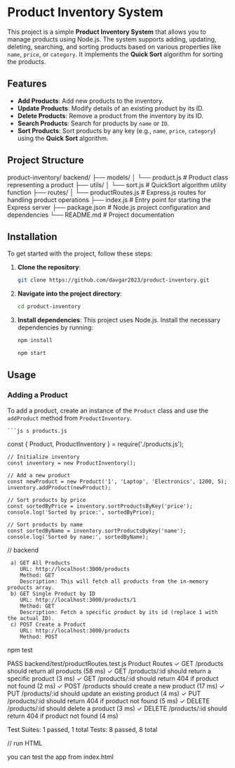 # Product Inventory System

This project is a simple **Product Inventory System** that allows you to manage products using Node.js. The system supports adding, updating, deleting, searching, and sorting products based on various properties like `name`, `price`, or `category`. It implements the **Quick Sort** algorithm for sorting the products.

## Features

- **Add Products**: Add new products to the inventory.
- **Update Products**: Modify details of an existing product by its ID.
- **Delete Products**: Remove a product from the inventory by its ID.
- **Search Products**: Search for products by `name` or `ID`.
- **Sort Products**: Sort products by any key (e.g., `name`, `price`, `category`) using the **Quick Sort** algorithm.

## Project Structure

product-inventory/
backend/
        ├── models/
        │   └── product.js           # Product class representing a product
        ├── utils/
        │   └── sort.js              # QuickSort algorithm utility function
        ├── routes/
        │   └── productRoutes.js      # Express.js routes for handling product operations
        ├── index.js                 # Entry point for starting the Express server
        ├── package.json             # Node.js project configuration and dependencies
        └── README.md                # Project documentation




## Installation

To get started with the project, follow these steps:

1. **Clone the repository**:
    ```bash
    git clone https://github.com/davgar2023/product-inventory.git
    ```
2. **Navigate into the project directory**:
    ```bash
    cd product-inventory
    ```

3. **Install dependencies**:
    This project uses Node.js. Install the necessary dependencies by running:
    ```bash
    npm install
    ```
     ```bash
    npm start
     ```
## Usage

### Adding a Product
To add a product, create an instance of the `Product` class and use the `addProduct` method from `ProductInventory`.

    ```js s products.js 

   const { Product, ProductInventory } = require('./products.js');

    // Initialize inventory
    const inventory = new ProductInventory();

    // Add a new product
    const newProduct = new Product('1', 'Laptop', 'Electronics', 1200, 5);
    inventory.addProduct(newProduct);

    // Sort products by price
    const sortedByPrice = inventory.sortProductsByKey('price');
    console.log('Sorted by price:', sortedByPrice);

    // Sort products by name
    const sortedByName = inventory.sortProductsByKey('name');
    console.log('Sorted by name:', sortedByName);

// backend

     a) GET All Products
        URL: http://localhost:3000/products
        Method: GET
        Description: This will fetch all products from the in-memory products array.
     b) GET Single Product by ID
        URL: http://localhost:3000/products/1
        Method: GET
        Description: Fetch a specific product by its id (replace 1 with the actual ID).
     c) POST Create a Product
        URL: http://localhost:3000/products
        Method: POST


npm test

 PASS  backend/test/productRoutes.test.js
  Product Routes
    ✓ GET /products should return all products (58 ms)
    ✓ GET /products/:id should return a specific product (3 ms)
    ✓ GET /products/:id should return 404 if product not found (2 ms)
    ✓ POST /products should create a new product (17 ms)
    ✓ PUT /products/:id should update an existing product (4 ms)
    ✓ PUT /products/:id should return 404 if product not found (5 ms)
    ✓ DELETE /products/:id should delete a product (3 ms)
    ✓ DELETE /products/:id should return 404 if product not found (4 ms)

Test Suites: 1 passed, 1 total
Tests:       8 passed, 8 total


// run HTML

you can test the app from index.html
